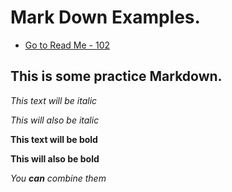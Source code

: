 # Mark Down Examples.

- [Go to Read Me - 102](/README.md)

## This is some practice Markdown.

*This text will be italic*


_This will also be italic_


**This text will be bold**


__This will also be bold__


_You **can** combine them_
